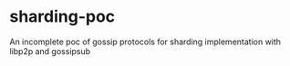# sharding-poc
An incomplete poc of gossip protocols for sharding implementation with libp2p and gossipsub
